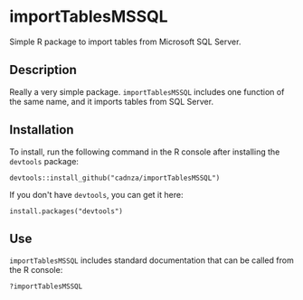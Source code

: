 # importTablesMSSQL

Simple R package to import tables from Microsoft SQL Server.

## Description

Really a very simple package. `importTablesMSSQL` includes one function of the same name, and it imports tables from SQL Server.

## Installation

To install, run the following command in the R console after installing the `devtools` package:
```
devtools::install_github("cadnza/importTablesMSSQL")
```
If you don't have `devtools`, you can get it here:
```
install.packages("devtools")
```

## Use

`importTablesMSSQL` includes standard documentation that can be called from the R console:
```
?importTablesMSSQL
```
